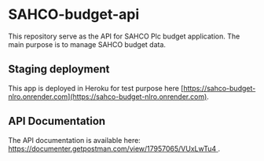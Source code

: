 # SAHCO-budget-api

This repository serve as the API for SAHCO Plc budget application. The main purpose is to manage SAHCO budget data.

## Staging deployment

This app is deployed in Heroku for test purpose here [https://sahco-budget-nlro.onrender.com](https://sahco-budget-nlro.onrender.com).

## API Documentation

The API documentation is available here: [https://documenter.getpostman.com/view/17957065/VUxLwTu4 ](https://documenter.getpostman.com/view/17957065/VUxLwTu4).
